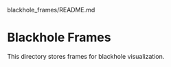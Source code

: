 blackhole_frames/README.md
# Blackhole Frames
   This directory stores frames for blackhole visualization.
